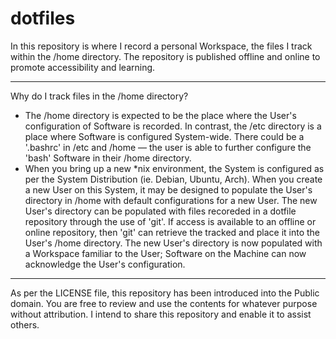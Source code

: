 # dotfiles

In this repository is where I record a personal Workspace, the files I track
within the /home directory. The repository is published offline and online to
promote accessibility and learning.

---

Why do I track files in the /home directory?
- The /home directory is expected to be the place where the User's configuration
  of Software is recorded. In contrast, the /etc directory is a place where
  Software is configured System-wide. There could be a '.bashrc' in /etc and
  /home — the user is able to further configure the 'bash' Software in their
  /home directory.
- When you bring up a new *nix environment, the System is configured as per the
  System Distribution (ie. Debian, Ubuntu, Arch). When you create a new User on
  this System, it may be designed to populate the User's directory in /home with
  default configurations for a new User. The new User's directory can be
  populated with files recoreded in a dotfile repository through the use of
  'git'. If access is available to an offline or online repository, then 'git'
  can retrieve the tracked and place it into the User's /home directory. The new
  User's directory is now populated with a Workspace familiar to the User;
  Software on the Machine can now acknowledge the User's configuration.
  
---

As per the LICENSE file, this repository has been introduced into the Public
domain. You are free to review and use the contents for whatever purpose without
attribution. I intend to share this repository and enable it to assist others.
